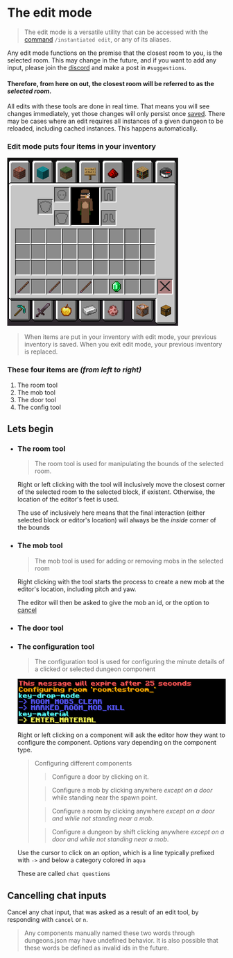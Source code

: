 # The edit mode

> The edit mode is a versatile utility that can be accessed with the [command](../usage/commands.md) `/instantiated edit`, or any of its aliases.

Any edit mode functions on the premise that the closest room to you, is the selected room. This may change in the future, and if you want to add any input, please join the [discord](https://discord.gg/XggaTq7kjR) and make a post in `#suggestions`.

#### Therefore, from here on out, the closest room will be referred to as the *selected room*.

All edits with these tools are done in real time. That means you will see changes immediately, yet those changes will only persist once [saved](../usage/commands.md). There may be cases where an edit requires all instances of a given dungeon to be reloaded, including cached instances. This happens automatically.

### Edit mode puts four items in your inventory
![inventory](../assets/usage/editmode/fullinv.png)

> When items are put in your inventory with edit mode, your previous inventory is saved. When you exit edit mode, your previous inventory is replaced.

### These four items are *(from left to right)*

1. The room tool
2. The mob tool
3. The door tool
4. The config tool

## Lets begin

- ### The room tool
    >The room tool is used for manipulating the bounds of the selected room.

    Right or left clicking with the tool will inclusively move the closest corner of the selected room to the selected block, if existent. Otherwise, the location of the editor's feet is used.

    The use of inclusively here means that the final interaction (either selected block or editor's location) will always be the *inside* corner of the bounds
- ### The mob tool
    >The mob tool is used for adding or removing mobs in the selected room

    Right clicking with the tool starts the process to create a new mob at the editor's location, including pitch and yaw.

    The editor will then be asked to give the mob an id, or the option to [cancel](../usage/editmode.md#cancelling-chat-inputs)

- ### The door tool

- ### The configuration tool
    >The configuration tool is used for configuring the minute details of a clicked or selected dungeon component

    ![configexample](../assets/usage/editmode/configexample.png)

    Right or left clicking on a component will ask the editor how they want to configure the component. Options vary depending on the component type.

    > Configuring different components
    >> Configure a door by clicking on it.
    >
    >> Configure a mob by clicking anywhere *except on a door* while standing near the spawn point.
    >
    >> Configure a room by clicking anywhere *except on a door and while not standing near a mob*.
    >
    >> Configure a dungeon by shift clicking anywhere *except on a door and while not standing near a mob*.

    Use the cursor to click on an option, which is a line typically prefixed with `->`  and below a category colored in `aqua`

    These are called `chat questions`

## Cancelling chat inputs

Cancel any chat input, that was asked as a result of an edit tool, by responding with `cancel` or `n`.
> Any components manually named these two words through dungeons.json may have undefined behavior. It is also possible that these words be defined as invalid ids in the future.